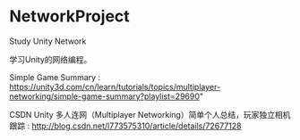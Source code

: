 # NetworkProject
Study Unity Network

学习Unity的网络编程。

Simple Game Summary : https://unity3d.com/cn/learn/tutorials/topics/multiplayer-networking/simple-game-summary?playlist=29690"

CSDN Unity 多人连网（Multiplayer Networking）简单个人总结，玩家独立相机跟踪 : http://blog.csdn.net/l773575310/article/details/72677128
